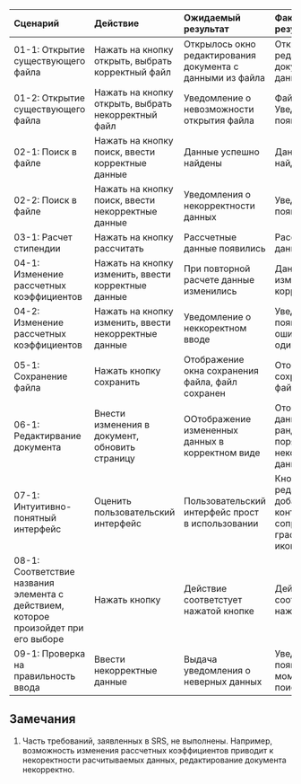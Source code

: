 |Сценарий|Действие|Ожидаемый результат|Фактический результат| Оценка|
|:---|:---|:---|:---|:---|
|01-1: Открытие существующего файла |Нажать на кнопку открыть, выбрать корректный файл|Открылось окно редактирования документа с данными из файла|Открылось окно редактирования документа с данными из файла|Тест пройден|
|01-2: Открытие существующего файла|Нажать на кнопку открыть, выбрать некорректный файл|Уведомление о невозможности открытия файла|Файл не открылся. Уведомление появилось|Тест пройден|
|02-1: Поиск в файле|Нажать на кнопку поиск, ввести корректные данные |Данные успешно найдены|Данные успешно найдены|Тест пройден|
|02-2: Поиск в файле|Нажать на кнопку поиск, ввести некорректные данные|Уведомления о некорректности данных|Уведомление появилось|Тест пройден|
|03-1: Расчет стипендии|Нажать на кнопку рассчитать|Рассчетные данные появились|Рассчетные данные появились|Тест пройден|
|04-1: Изменение рассчетных коэффициентов|Нажать на кнопку изменить, ввести корректные данные|При повторной расчете данные изменились|Данные изменились, не корректно|Тест не пройден|
|04-2: Изменение рассчетных коэффициентов|Нажать на кнопку изменить, ввести некорректные данные|Уведомление о неккоректном вводе|Уведомление появилось, но ошибка с одиночной "."|Тест не пройден|
|05-1: Сохранение файла|Нажать кнопку сохранить|Отображение окна сохранения файла, файл сохранен|Отображение окна сохранения файла, файл сохранен|Тест пройден|
|06-1: Редактирвание документа|Внести изменения в документ, обновить страницу|ООтображение измененных данных в корректном виде|Отображение данных в рандомном порядке с некорректными данными|Тест не пройден|
|07-1: Интуитивно-понятный интерфейс|Оценить пользовательский интерфейс|Пользовательский интерфейс прост в использовании|Кнопки удаления, редактирования и добавления контакта не имеют сопровождающих графических иконок|Тест не пройден|
|08-1: Соответствие названия элемента с действием, которое произойдет при его выборе|Нажать кнопку|Действие соответстует нажатой кнопке|Действие соответстует нажатой кнопке|Тест  пройден|
|09-1: Проверка на правильность ввода|Ввести некорректные данные|Выдача уведомления о неверных данных|Уведомлнеия  появляются(кроме момента с поиском)|Тест  не пройден|



## Замечания
1. Часть требований, заявленных в SRS, не выполнены. Например, возможность изменения рассчетных коэффициентов приводит к некоректности расчитываемых данных, редактирование документа некорректно.
